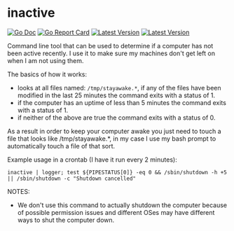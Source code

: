 # inactive


[![Go Doc](https://img.shields.io/badge/godoc-reference-blue.svg?style=flat-square)](http://godoc.org/github.com/nthnca/inactive)
[![Go Report Card](https://goreportcard.com/badge/github.com/nthnca/inactive?style=flat-square)](https://goreportcard.com/report/github.com/nthnca/inactive)
[![Latest Version](https://img.shields.io/github/release/nthnca/inactive.svg?style=flat-square)](https://github.com/nthnca/inactive/releases)
[![Latest Version](https://img.shields.io/github/license/nthnca/inactive.svg?style=flat-square)](https://github.com/nthnca/inactive/blob/master/LICENSE)

Command line tool that can be used to determine if a computer has not been active recently. I use it to make sure my machines don't get left on when I am not using them.

The basics of how it works:
- looks at all files named: `/tmp/stayawake.*`, if any of the files have been modified in the last
  25 minutes the command exits with a status of 1.
- if the computer has an uptime of less than 5 minutes the command exits with a status of 1.
- if neither of the above are true the command exits with a status of 0.

As a result in order to keep your computer awake you just need to touch a file that looks like /tmp/stayawake.\*, in
my case I use my bash prompt to automatically touch a file of that sort.

Example usage in a crontab (I have it run every 2 minutes):
```
inactive | logger; test ${PIPESTATUS[0]} -eq 0 && /sbin/shutdown -h +5 || /sbin/shutdown -c "Shutdown cancelled"
```

NOTES:
- We don't use this command to actually shutdown the computer because of possible permission issues and different
  OSes may have different ways to shut the computer down.
